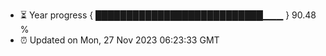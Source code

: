 - ⏳ Year progress { ███████████████████████████▁▁▁ } 90.48 %
- ⏰ Updated on Mon, 27 Nov 2023 06:23:33 GMT

